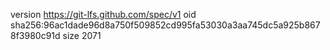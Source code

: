 version https://git-lfs.github.com/spec/v1
oid sha256:96ac1dade96d8a750f509852cd995fa53030a3aa745dc5a925b8678f3980c91d
size 2071
